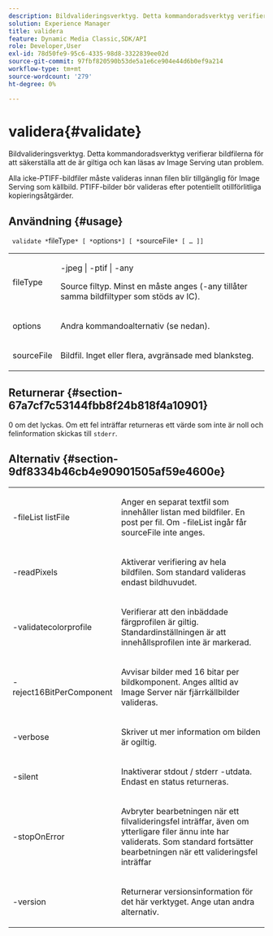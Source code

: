 ```yaml
---
description: Bildvalideringsverktyg. Detta kommandoradsverktyg verifierar bildfilerna för att säkerställa att de är giltiga och att Image Serving kan läsa dem utan problem.
solution: Experience Manager
title: validera
feature: Dynamic Media Classic,SDK/API
role: Developer,User
exl-id: 78d50fe9-95c6-4335-98d8-3322839ee02d
source-git-commit: 97fbf820590b53de5a1e6ce904e44d6b0ef9a214
workflow-type: tm+mt
source-wordcount: '279'
ht-degree: 0%

---
```


# validera{#validate}

Bildvalideringsverktyg. Detta kommandoradsverktyg verifierar bildfilerna för att säkerställa att de är giltiga och kan läsas av Image Serving utan problem.

Alla icke-PTIFF-bildfiler måste valideras innan filen blir tillgänglig för Image Serving som källbild. PTIFF-bilder bör valideras efter potentiellt otillförlitliga kopieringsåtgärder.

## Användning {#usage}

` validate *`fileType`* [ *`options`*] [ *`sourceFile`* [ … ]]`

<table id="simpletable_D2C6B20E1007433AB4184A73046A44F0"> 
 <tr class="strow"> 
  <td class="stentry"> <p> <span class="codeph"> <span class="varname"> fileType </span> </span> </p> </td> 
  <td class="stentry"> <p> <span class="codeph"> -jpeg | -ptif | -any </span> </p> <p>Source filtyp. Minst en måste anges (-any tillåter samma bildfiltyper som stöds av IC). </p> </td> 
 </tr> 
 <tr class="strow"> 
  <td class="stentry"> <p> <span class="codeph"> <span class="varname"> options </span> </span> </p> </td> 
  <td class="stentry"> <p>Andra kommandoalternativ (se nedan). </p> </td> 
 </tr> 
 <tr class="strow"> 
  <td class="stentry"> <p> <span class="codeph"> <span class="varname"> sourceFile </span> </span> </p> </td> 
  <td class="stentry"> <p> Bildfil. Inget eller flera, avgränsade med blanksteg. </p> </td> 
 </tr> 
</table>

## Returnerar {#section-67a7cf7c53144fbb8f24b818f4a10901}

0 om det lyckas. Om ett fel inträffar returneras ett värde som inte är noll och felinformation skickas till `stderr`.

## Alternativ {#section-9df8334b46cb4e90901505af59e4600e}

<table id="simpletable_004B1A29BDFD40A9B89E4CBD23119B3F"> 
 <tr class="strow"> 
  <td class="stentry"> <p> <span class="codeph"> -fileList <span class="varname"> listFile </span> </span> </p> </td> 
  <td class="stentry"> <p>Anger en separat textfil som innehåller listan med bildfiler. En post per fil. Om <span class="codeph"> -fileList </span> ingår får <span class="varname"> sourceFile </span> inte anges. </p> </td> 
 </tr> 
 <tr class="strow"> 
  <td class="stentry"> <p> <span class="codeph"> -readPixels </span> </p> </td> 
  <td class="stentry"> <p>Aktiverar verifiering av hela bildfilen. Som standard valideras endast bildhuvudet. </p> </td> 
 </tr> 
 <tr class="strow"> 
  <td class="stentry"> <p> <span class="codeph"> -validatecolorprofile </span> </p> </td> 
  <td class="stentry"> <p>Verifierar att den inbäddade färgprofilen är giltig. Standardinställningen är att innehållsprofilen inte är markerad. </p> </td> 
 </tr> 
 <tr class="strow"> 
  <td class="stentry"> <p> <span class="codeph"> -reject16BitPerComponent </span> </p> </td> 
  <td class="stentry"> <p> Avvisar bilder med 16 bitar per bildkomponent. Anges alltid av Image Server när fjärrkällbilder valideras. </p> </td> 
 </tr> 
 <tr class="strow"> 
  <td class="stentry"> <p> <span class="codeph"> -verbose </span> </p> </td> 
  <td class="stentry"> <p> Skriver ut mer information om bilden är ogiltig. </p> </td> 
 </tr> 
 <tr class="strow"> 
  <td class="stentry"> <p> <span class="codeph"> -silent </span> </p> </td> 
  <td class="stentry"> <p>Inaktiverar <span class="codeph"> stdout </span>/ <span class="codeph"> stderr </span>-utdata. Endast en status returneras. </p> </td> 
 </tr> 
 <tr class="strow"> 
  <td class="stentry"> <p> <span class="codeph"> -stopOnError </span> </p> </td> 
  <td class="stentry"> <p>Avbryter bearbetningen när ett filvalideringsfel inträffar, även om ytterligare filer ännu inte har validerats. Som standard fortsätter bearbetningen när ett valideringsfel inträffar </p> </td> 
 </tr> 
 <tr class="strow"> 
  <td class="stentry"> <p> <span class="codeph"> -version </span> </p> </td> 
  <td class="stentry"> <p>Returnerar versionsinformation för det här verktyget. Ange utan andra alternativ. </p> </td> 
 </tr> 
</table>
